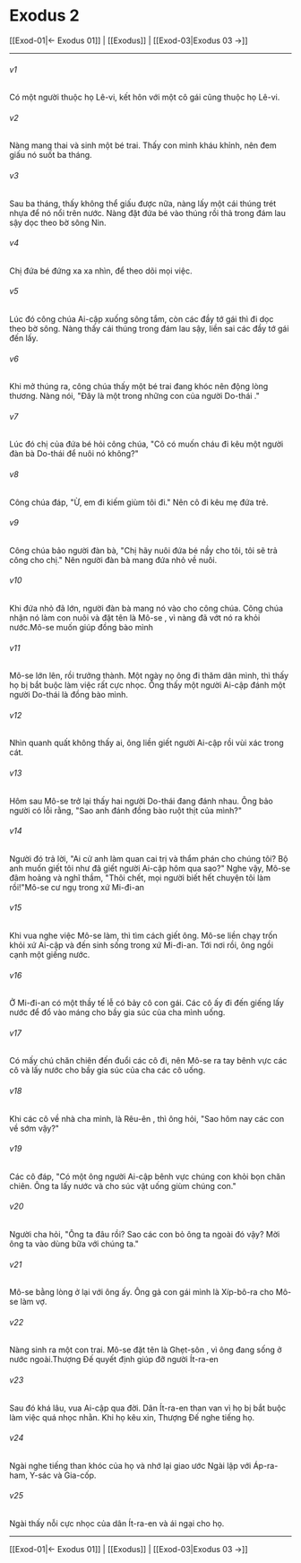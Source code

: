 # Exodus 2

[[Exod-01|← Exodus 01]] | [[Exodus]] | [[Exod-03|Exodus 03 →]]
***



###### v1 
Có một người thuộc họ Lê-vi, kết hôn với một cô gái cũng thuộc họ Lê-vi. 

###### v2 
Nàng mang thai và sinh một bé trai. Thấy con mình kháu khỉnh, nên đem giấu nó suốt ba tháng. 

###### v3 
Sau ba tháng, thấy không thể giấu được nữa, nàng lấy một cái thúng trét nhựa để nó nổi trên nước. Nàng đặt đứa bé vào thúng rồi thả trong đám lau sậy dọc theo bờ sông Nin. 

###### v4 
Chị đứa bé đứng xa xa nhìn, để theo dõi mọi việc. 

###### v5 
Lúc đó công chúa Ai-cập xuống sông tắm, còn các đầy tớ gái thì đi dọc theo bờ sông. Nàng thấy cái thúng trong đám lau sậy, liền sai các đầy tớ gái đến lấy. 

###### v6 
Khi mở thúng ra, công chúa thấy một bé trai đang khóc nên động lòng thương. Nàng nói, "Đây là một trong những con của người Do-thái ." 

###### v7 
Lúc đó chị của đứa bé hỏi công chúa, "Cô có muốn cháu đi kêu một người đàn bà Do-thái để nuôi nó không?" 

###### v8 
Công chúa đáp, "Ừ, em đi kiếm giùm tôi đi." Nên cô đi kêu mẹ đứa trẻ. 

###### v9 
Công chúa bảo người đàn bà, "Chị hãy nuôi đứa bé nầy cho tôi, tôi sẽ trả công cho chị." Nên người đàn bà mang đứa nhỏ về nuôi. 

###### v10 
Khi đứa nhỏ đã lớn, người đàn bà mang nó vào cho công chúa. Công chúa nhận nó làm con nuôi và đặt tên là Mô-se , vì nàng đã vớt nó ra khỏi nước.Mô-se muốn giúp đồng bào mình 

###### v11 
Mô-se lớn lên, rồi trưởng thành. Một ngày nọ ông đi thăm dân mình, thì thấy họ bị bắt buộc làm việc rất cực nhọc. Ông thấy một người Ai-cập đánh một người Do-thái là đồng bào mình. 

###### v12 
Nhìn quanh quất không thấy ai, ông liền giết người Ai-cập rồi vùi xác trong cát. 

###### v13 
Hôm sau Mô-se trở lại thấy hai người Do-thái đang đánh nhau. Ông bảo người có lỗi rằng, "Sao anh đánh đồng bào ruột thịt của mình?" 

###### v14 
Người đó trả lời, "Ai cử anh làm quan cai trị và thẩm phán cho chúng tôi? Bộ anh muốn giết tôi như đã giết người Ai-cập hôm qua sao?" Nghe vậy, Mô-se đâm hoảng và nghĩ thầm, "Thôi chết, mọi người biết hết chuyện tôi làm rồi!"Mô-se cư ngụ trong xứ Mi-đi-an 

###### v15 
Khi vua nghe việc Mô-se làm, thì tìm cách giết ông. Mô-se liền chạy trốn khỏi xứ Ai-cập và đến sinh sống trong xứ Mi-đi-an. Tới nơi rồi, ông ngồi cạnh một giếng nước. 

###### v16 
Ở Mi-đi-an có một thầy tế lễ có bảy cô con gái. Các cô ấy đi đến giếng lấy nước để đổ vào máng cho bầy gia súc của cha mình uống. 

###### v17 
Có mấy chú chăn chiên đến đuổi các cô đi, nên Mô-se ra tay bênh vực các cô và lấy nước cho bầy gia súc của cha các cô uống. 

###### v18 
Khi các cô về nhà cha mình, là Rêu-ên , thì ông hỏi, "Sao hôm nay các con về sớm vậy?" 

###### v19 
Các cô đáp, "Có một ông người Ai-cập bênh vực chúng con khỏi bọn chăn chiên. Ông ta lấy nước và cho súc vật uống giùm chúng con." 

###### v20 
Người cha hỏi, "Ông ta đâu rồi? Sao các con bỏ ông ta ngoài đó vậy? Mời ông ta vào dùng bữa với chúng ta." 

###### v21 
Mô-se bằng lòng ở lại với ông ấy. Ông gả con gái mình là Xíp-bô-ra cho Mô-se làm vợ. 

###### v22 
Nàng sinh ra một con trai. Mô-se đặt tên là Ghẹt-sôn , vì ông đang sống ở nước ngoài.Thượng Đế quyết định giúp đỡ người Ít-ra-en 

###### v23 
Sau đó khá lâu, vua Ai-cập qua đời. Dân Ít-ra-en than van vì họ bị bắt buộc làm việc quá nhọc nhằn. Khi họ kêu xin, Thượng Đế nghe tiếng họ. 

###### v24 
Ngài nghe tiếng than khóc của họ và nhớ lại giao ước Ngài lập với Áp-ra-ham, Y-sác và Gia-cốp. 

###### v25 
Ngài thấy nỗi cực nhọc của dân Ít-ra-en và ái ngại cho họ.

***
[[Exod-01|← Exodus 01]] | [[Exodus]] | [[Exod-03|Exodus 03 →]]
